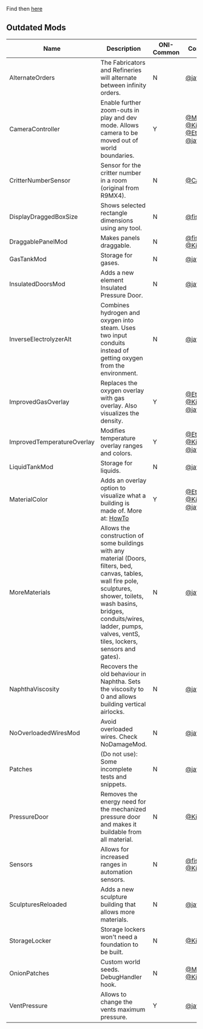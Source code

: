 Find then [here](https://github.com/javisar/ONI-Modloader-Mods/tree/master/Source/Outdated)


Outdated Mods
-------------
| Name  | Description | ONI-Common | Contributors |
| ----- | ----------- | ---------- | ------- |
| AlternateOrders | The Fabricators and Refineries will alternate between infinity orders. | N | [@javisar](https://github.com/javisar) |
| CameraController | Enable further zoom-outs in play and dev mode. Allows camera to be moved out of world boundaries. | Y | [@Moonkis](https://github.com/Moonkis) [@Killface1980](https://github.com/Killface1980) [@EtiamNullam](https://github.com/EtiamNullam) [@javisar](https://github.com/javisar)|
| CritterNumberSensor | Sensor for the critter number in a room (original from R9MX4). | N | [@Cairath](https://github.com/Cairath) |
| DisplayDraggedBoxSize | Shows selected rectangle dimensions using any tool. | N | [@fistak](https://github.com/fistak) |
| DraggablePanelMod | Makes panels draggable. | N | [@fistak](https://github.com/fistak) [@Killface1980](https://github.com/Killface1980) |
| GasTankMod | Storage for gases. | N | [@javisar](https://github.com/javisar) |
| InsulatedDoorsMod | Adds a new element Insulated Pressure Door. | N | [@javisar](https://github.com/javisar) |
| InverseElectrolyzerAlt | Combines hydrogen and oxygen into steam. Uses two input conduits instead of getting oxygen from the environment. | N | [@javisar](https://github.com/javisar) |
| ImprovedGasOverlay | Replaces the oxygen overlay with gas overlay. Also visualizes the density. | Y | [@EtiamNullam](https://github.com/EtiamNullam) [@Killface1980](https://github.com/Killface1980) [@javisar](https://github.com/javisar) |
| ImprovedTemperatureOverlay | Modifies temperature overlay ranges and colors. | Y | [@EtiamNullam](https://github.com/EtiamNullam) [@Killface1980](https://github.com/Killface1980) [@javisar](https://github.com/javisar) |
| LiquidTankMod | Storage for liquids. | N | [@javisar](https://github.com/javisar) |
| MaterialColor | Adds an overlay option to visualize what a building is made of. More at: [HowTo](https://github.com/javisar/ONI-Modloader-Mods/blob/master/Mods/MaterialColor/MaterialColorHowto.txt) | Y | [@EtiamNullam](https://github.com/EtiamNullam) [@Killface1980](https://github.com/Killface1980) [@javisar](https://github.com/javisar) |
| MoreMaterials | Allows the construction of some buildings with any material (Doors, filters, bed, canvas, tables, wall fire pole, sculptures, shower, toilets, wash basins, bridges, conduits/wires, ladder, pumps, valves, ventS, tiles, lockers, sensors and gates). | N | [@javisar](https://github.com/javisar) |
| NaphthaViscosity | Recovers the old behaviour in Naphtha. Sets the viscosity to 0 and allows building vertical airlocks. | N | [@javisar](https://github.com/javisar) |
| NoOverloadedWiresMod | Avoid overloaded wires. Check NoDamageMod. | N | [@javisar](https://github.com/javisar) |
| Patches | (Do not use): Some incomplete tests and snippets. | N | [@javisar](https://github.com/javisar) |
| PressureDoor | Removes the energy need for the mechanized pressure door and makes it buildable from all material. | N | [@Killface1980](https://github.com/Killface1980) |
| Sensors | Allows for increased ranges in automation sensors. | N | [@fistak](https://github.com/fistak) [@Killface1980](https://github.com/Killface1980) |
| SculpturesReloaded | Adds a new sculpture building that allows more materials. | N | [@javisar](https://github.com/javisar) |
| StorageLocker | Storage lockers won't need a foundation to be built. | N | [@Killface1980](https://github.com/Killface1980) |
| OnionPatches | Custom world seeds. DebugHandler hook. | N | [@Moonkis](https://github.com/Moonkis) [@Killface1980](https://github.com/Killface1980) |
| VentPressure | Allows to change the vents maximum pressure. | Y | [@javisar](https://github.com/javisar) |
